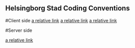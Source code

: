 ## Helsingborg Stad Coding Conventions

#Client side 
[a relative link](css.md)
[a relative link](html.md)
[a relative link](js.md)

#Server side

[a relative link](php.md)
